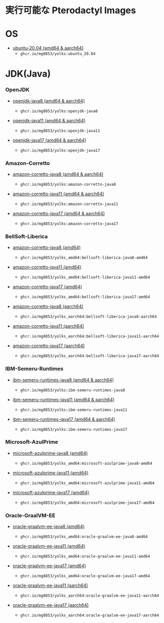 # 実行可能な Pterodactyl Images

# OS

* [ubuntu-20.04 (amd64 & aarch64)](/ubuntu-20.04)
  * `ghcr.io/mg8853/yolks:ubuntu_20.04`


# JDK(Java)

### OpenJDK

* [openjdk-java8 (amd64 & aarch64)](/OpenJDK-java8)
  * `ghcr.io/mg8853/yolks:openjdk-java8`

* [openjdk-java11 (amd64 & aarch64)](/OpenJDK-java11)
  * `ghcr.io/mg8853/yolks:openjdk-java11`

* [openjdk-java17 (amd64 & aarch64)](/OpenJDK-java17)
  * `ghcr.io/mg8853/yolks:openjdk-java17`

### Amazon-Corretto

* [amazon-corretto-java8 (amd64 & aarch64)](/Amazon-Corretto-java8)
  * `ghcr.io/mg8853/yolks:amazon-corretto-java8`

* [amazon-corretto-java11 (amd64 & aarch64)](/Amazon-Corretto-java11)
  * `ghcr.io/mg8853/yolks:amazon-corretto-java11`

* [amazon-corretto-java17 (amd64 & aarch64)](/Amazon-Corretto-java17)
  * `ghcr.io/mg8853/yolks:amazon-corretto-java17`

### BellSoft-Liberica

* [amazon-corretto-java8 (amd64)](/BellSoft-Liberica-java8/amd64)
  * `ghcr.io/mg8853/yolks_amd64:bellsoft-liberica-java8-amd64`

* [amazon-corretto-java11 (amd64)](/BellSoft-Liberica-java11/amd64)
  * `ghcr.io/mg8853/yolks_amd64:bellsoft-liberica-java11-amd64`

* [amazon-corretto-java17 (amd64)](/BellSoft-Liberica-java17/amd64)
  * `ghcr.io/mg8853/yolks_amd64:bellsoft-liberica-java17-amd64`

* [amazon-corretto-java8 (aarch64)](/BellSoft-Liberica-java8/aarch64)
  * `ghcr.io/mg8853/yolks_aarch64:bellsoft-liberica-java8-aarch64`

* [amazon-corretto-java11 (aarch64)](/BellSoft-Liberica-java11/aarch64)
  * `ghcr.io/mg8853/yolks_aarch64:bellsoft-liberica-java11-aarch64`

* [amazon-corretto-java17 (aarch64)](/BellSoft-Liberica-java17/aarch64)
  * `ghcr.io/mg8853/yolks_aarch64:bellsoft-liberica-java17-aarch64`

### IBM-Semeru-Runtimes

* [ibm-semeru-runtimes-java8 (amd64 & aarch64)](/IBM-Semeru-Runtimes-java8)
  * `ghcr.io/mg8853/yolks:ibm-semeru-runtimes-java8`

* [ibm-semeru-runtimes-java11 (amd64 & aarch64)](/IBM-Semeru-Runtimes-java11)
  * `ghcr.io/mg8853/yolks:ibm-semeru-runtimes-java11`

* [ibm-semeru-runtimes-java17 (amd64 & aarch64)](/IBM-Semeru-Runtimes-java17)
  * `ghcr.io/mg8853/yolks:ibm-semeru-runtimes-java17`

### Microsoft-AzulPrime

* [microsoft-azulprime-java8 (amd64)](/Microsoft-AzulPrime-java8/amd64)
  * `ghcr.io/mg8853/yolks_amd64:microsoft-azulprime-java8-amd64`

* [microsoft-azulprime-java11 (amd64)](/Microsoft-AzulPrime-java11/amd64)
  * `ghcr.io/mg8853/yolks_amd64:microsoft-azulprime-java11-amd64`

* [microsoft-azulprime-java17 (amd64)](/Microsoft-AzulPrime-java17/amd64)
  * `ghcr.io/mg8853/yolks_amd64:microsoft-azulprime-java17-amd64`

### Oracle-GraalVM-EE

* [oracle-graalvm-ee-java8 (amd64)](/Oracle-GraalVM-EE-java8/amd64)
  * `ghcr.io/mg8853/yolks_amd64:oracle-graalvm-ee-java8-amd64`

* [oracle-graalvm-ee-java11 (amd64)](/Oracle-GraalVM-EE-java11/amd64)
  * `ghcr.io/mg8853/yolks_amd64:oracle-graalvm-ee-java11-amd64`

* [oracle-graalvm-ee-java17 (amd64)](/Oracle-GraalVM-EE-java17/amd64)
  * `ghcr.io/mg8853/yolks_amd64:oracle-graalvm-ee-java17-amd64`

* [oracle-graalvm-ee-java11 (aarch64)](/Oracle-GraalVM-EE-java11/aarch64)
  * `ghcr.io/mg8853/yolks_aarch64:oracle-graalvm-ee-java11-aarch64`

* [oracle-graalvm-ee-java17 (aarch64)](/Oracle-GraalVM-EE-java17/aarch64)
  * `ghcr.io/mg8853/yolks_aarch64:oracle-graalvm-ee-java17-aarch64`









